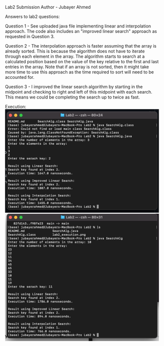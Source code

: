 Lab2 Submission
Author - Jubayer Ahmed

Answers to lab2 questions:

Question 1 - See uploaded java file implementing linear and interpolation approach. The code also includes an "improved linear search" approach as requested in Question 3.

Question 2 - The interpolation approach is faster assuming that the array is already sorted. This is because the algorithm does not have to iterate through each element in the array. The algorithm starts to search at a calculated position based on the value of the key relative to the first and last entries in the array. Note that if an array is not sorted, then it might take more time to use this approach as the time required to sort will need to be accounted for.

Question 3 - I improved the linear search algorithm by starting in the midpoint and checking to right and left of this midpoint with each search. This means we could be completing the search up to twice as fast.

Execution:
![lab2_execution](lab2_execution.png)
![lab2_execution2](lab2_execution2.png)